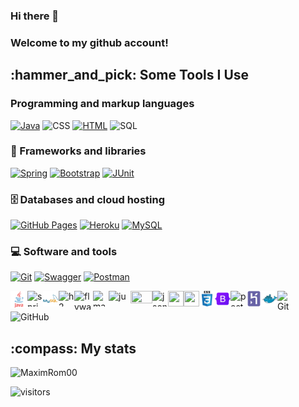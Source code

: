 ### Hi there 👋
### Welcome to my github account! 
<!--
**MaximRom00/MaximRom00** is a ✨ _special_ ✨ repository because its `README.md` (this file) appears on your GitHub profile.

Here are some ideas to get you started:

- 🔭 I’m currently working on ...
- 🌱 I’m currently learning ...
- 👯 I’m looking to collaborate on ...
- 🤔 I’m looking for help with ...
- 💬 Ask me about ...
- 📫 How to reach me: ...
- 😄 Pronouns: ...
- ⚡ Fun fact: ...
-->
<h2>:hammer_and_pick: Some Tools I Use</h2>

###  Programming and markup languages

<p>
    <a href="https://github.com/MaximRom00?tab=repositories&q=&type=&language=java&sort="><img alt="Java" src="https://img.shields.io/badge/Java-ED8B00?style=for-the-badge&logo=java&logoColor=white"></a>
    <img alt="CSS" src="https://img.shields.io/badge/CSS-239120?&style=for-the-badge&logo=css3&logoColor=white"></a>
    <a href="https://github.com/MaximRom00?tab=repositories&q=&type=&language=html&sort=l"><img alt="HTML" src="https://img.shields.io/badge/HTML-239120?style=for-the-badge&logo=html5&logoColor=white"></a>
    <img alt="SQL" src="https://custom-icon-badges.herokuapp.com/badge/SQL-025E8C.svg?logo=database&logoColor=white"></a>
</p>

### 🧰 Frameworks and libraries
<p>
    <a href="#"><img alt="Spring" src="https://img.shields.io/badge/Spring-6DB33F?style=for-the-badge&logo=spring&logoColor=white"></a> 
    <a href="#"><img alt="Bootstrap" src="https://img.shields.io/badge/Bootstrap-7952B3.svg?logo=bootstrap&logoColor=white"></a>
    <a href="#"><img alt="JUnit" src="https://custom-icon-badges.herokuapp.com/badge/JUnit-25A162.svg?logo=check-circle&logoColor=white"></a>
</p>

### 🗄️ Databases and cloud hosting

<p>
    <a href="#"><img alt="GitHub Pages" src="https://img.shields.io/badge/GitHub%20Pages-327FC7.svg?logo=github&logoColor=white"></a>
    <a href="#"><img alt="Heroku" src="https://img.shields.io/badge/Heroku-430098.svg?logo=heroku&logoColor=white"></a>
    <a href="#"><img alt="MySQL" src="https://img.shields.io/badge/MySQL-00f.svg?logo=mysql&logoColor=white"></a>
</p>

### 💻 Software and tools

<p>
    <a href="#"><img alt="Git" src="https://img.shields.io/badge/Git-F05033.svg?logo=git&logoColor=white"></a>
    <a href="#"><img alt="Swagger" src="https://img.shields.io/badge/-Swagger-%23Clojure?style=for-the-badge&logo=swagger&logoColor=white"></a>
    <a href="#"><img alt="Postman" src="https://img.shields.io/badge/Postman-FF6C37?logo=postman&logoColor=white"></a>
</p>


<p align="left">
<img align="left" src="https://raw.githubusercontent.com/devicons/devicon/master/icons/java/java-original-wordmark.svg" alt="java" width="27" height="27" />
<img align="left" src="https://www.vectorlogo.zone/logos/springio/springio-icon.svg" alt="spring" width="25" height="25" />
<img align="left" src="https://raw.githubusercontent.com/devicons/devicon/master/icons/mysql/mysql-original-wordmark.svg" alt="mysql" width="25" height="25" />
<img align="left" src="https://www.h2database.com/html/images/h2-logo-2.png" alt="h2" width="25" height="25" />
<img align="left" src="https://flyway.github.io/flywaydb.org_private/assets/logo/flyway-logo-tm.png" alt="flyway" width="30" height="30" />
<img align="left" src="https://www.svgrepo.com/show/354051/maven.svg" alt="maven" width="25" height="25"/>
<img align="left" src="https://junit.org/junit4/images/junit5-banner.png" alt="junit5" width="35" height="18"/>
<img align="left" src="http://javadox.com/org.mockito/mockito-all/1.9.0/org/mockito/logo.jpg" width="35" height="20"/>
<img align="left" src="https://cdn-icons-png.flaticon.com/512/136/136443.png" alt="json" width="25" height="25"/>
<img align="left" src="https://cdn.jsdelivr.net/gh/devicons/devicon/icons/html5/html5-original.svg" width="25" height="25"/> 
<img align="left" src="https://img.icons8.com/color/480/thymeleaf.png" width="25" height="25"/> 
<img align="left" src="https://raw.githubusercontent.com/devicons/devicon/master/icons/css3/css3-original-wordmark.svg" alt="css3" width="25" height="25" />
<img align="left" src="https://github.com/devicons/devicon/blob/master/icons/bootstrap/bootstrap-original.svg" alt="bootstrap" width="25" height="25" />
<img align="left" src="https://www.vectorlogo.zone/logos/getpostman/getpostman-icon.svg" alt="postman" width="25" height="25"/>
<img align="left" src="https://raw.githubusercontent.com/devicons/devicon/master/icons/heroku/heroku-plain.svg" alt="heroku" width="25" height="25" />
<img align="left" src="https://raw.githubusercontent.com/devicons/devicon/master/icons/docker/docker-original.svg" alt="Docker" width="25" height="25" />
<img align="left" alt="Git" width="26px" src="https://cdn.jsdelivr.net/gh/devicons/devicon/icons/git/git-original.svg" style="padding-right:10px;" />
<img  alt="GitHub" width="26px" src="https://user-images.githubusercontent.com/3369400/139448065-39a229ba-4b06-434b-bc67-616e2ed80c8f.png"  />
</p>
<h2>:compass: My stats</h2>

<p><img  src="https://github-readme-stats.vercel.app/api/top-langs?username=MaximRom00&show_icons=true&locale=en&layout=compact" alt="MaximRom00" /></p>

<p><img src="https://visitor-badge.glitch.me/badge?page_id=MaximRom00.MaximRom00" alt="visitors"></p>
